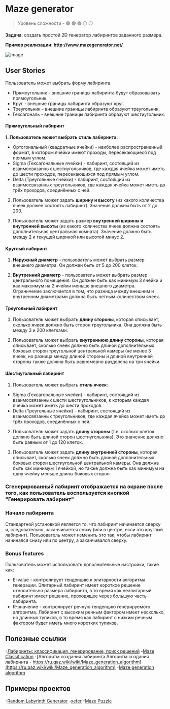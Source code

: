# Maze generator

> Уровень сложности - :green_circle: :green_circle: :green_circle: :white_circle: :white_circle:

**Задача**: создать простой 2D генератор лабиринтов заданного размера.

**Пример реализации: http://www.mazegenerator.net/**

![image](https://github.com/startupemulator/challenges/blob/main/Maze%20generator/ImageGenerator%20(3).svg)

## User Stories

Пользователь может выбрать форму лабиринта. 

 - Прямоугольник - внешние границы лабиринта будут образовывать прямоугольник. 
 - Круг - внешние границы лабиринта образуют круг.
 - Треугольник - внешние границы лабиринта образуют треугольник. 
 - Гексагональ - внешние границы лабиринта образуют шестиугольник. 

#### Прямоугольный лабиринт

**1. Пользователь может выбрать стиль лабиринта:**

- Ортогональный (квадратные ячейки) - наиболее распространенный формат, в котором ячейки имеют проходы, пересекающиеся под прямым углом.
- Sigma (Гексагональные ячейки) - лабиринт, состоящий из взаимосвязанных шестиугольников, где каждая ячейка может иметь до шести проходов, пересекающихся под прямым углом.
- Delta (Треугольные ячейки) - лабиринт, состоящий из взаимосвязанных треугольников, где каждая ячейка может иметь до трёх проходов, соединённых с ней.

2. Пользователь может задать **ширину и высоту** (из какого количества ячеек должен состоять лабиринт). Значения должны быть от 2 до 200. 

3. Пользователь может задать размер **внутренней ширины и внутренней высоты** (из какого количества ячеек должна состоять дополнительная центральная комната). Значение должно быть между 2 и текущей шириной или высотой минус 2. 

#### Круглый лабиринт

1. **Наружный диаметр** - пользователь может выбрать размер внешнего диаметра. Он должен быть от 5 до 200 клеток.

2. **Внутренний диаметр** - пользователь может выбрать размер центрального помещения. Он должен быть как минимум 3 ячейки и как максимум на 2 ячейки меньше внешнего диаметра. Ограничение заключается в том, что разница между внешним и внутренним диаметрами должна быть четным количеством ячеек. 

#### Треугольный лабиринт

1. Пользователь может выбрать **длину стороны**, которая описывает, сколько ячеек должно быть сторон треугольника. Она должна быть между 3 и 200 клетками.

2. Пользователь может выбрать **внутреннюю длину стороны**, которая описывает, сколько ячеек должно быть длиной дополнительных боковых сторон треугольной центральной камеры (не менее 3 ячеек, но разница между длиной стороны и длиной внутренней стороны также должна быть равномерно разделена на три ячейки.

#### Шестиугольный лабиринт

1. Пользователь может выбрать **стиль ячеек**:
- Sigma (Гексагональные ячейки) - лабиринт, состоящий из взаимосвязанных шести шестиугольников, к которым каждая ячейка может иметь до шести проходов.
- Delta (Треугольные ячейки) - лабиринт, состоящий из взаимосвязанных треугольников, где каждая ячейка может иметь до трёх проходов, соединённых с ней.

2. Пользователь может задать **длину стороны** (т.е. сколько клеток должно быть длиной сторон шестиугольника). Это значение должно быть равным от 1 до 120 клеток.

3. Пользователь может задать **длину внутренней стороны**, которая описывает, сколько ячеек должно быть длиной дополнительных боковых сторон шестиугольной центральной камеры. Она должна быть как минимум 1 ячейкой, но также должна быть как минимум на одну ячейку меньше длины боковых сторон. 

### Сгенерированный лабиринт отображается на экране после того, как пользователь воспользуется кнопкой "Генерировать лабиринт"

### Начало лабиринта

Стандартной установкой является то, что лабиринт начинается сверху и, следовательно, заканчивается снизу (или в центре, если это круглый лабиринт).
Пользователь может изменить это так, чтобы лабиринт начинался снизу или по центру, а заканчивался сверху. 

### Bonus features

Пользователь может использовать дополнительные настройки, такие как:
- E-value - контролирует тенденцию к элитарности алгоритма генерации. Элитарный лабиринт имеет короткое решение относительно размера лабиринта, в то время как неэлитарный лабиринт имеет решение, проходящее через большую часть лабиринта.
- R-значение - контролирует речную тенденцию генерируемого алгоритма. Лабиринт с высоким речным фактором имеет несколько, но длинных тупиков, в то время как лабиринт с низким речным фактором будет иметь много коротких тупиков.

## Полезные ссылки

-[Лабиринты: классификация, генерирование, поиск решений](https://habr.com/ru/post/445378/)
-[Maze Classification](http://www.astrolog.org/labyrnth/algrithm.htm)
-[Алгоритм создания лабиринта Алгоритм создания лабиринта - https://ru.qaz.wiki/wiki/Maze_generation_algorithm](https://ru.qaz.wiki/wiki/Maze_generation_algorithm)
-[Maze generation algorithm](https://en.wikipedia.org/wiki/Maze_generation_algorithm)

## Примеры проектов

-[Random Labyrinth Generator](http://donjon.bin.sh/fantasy/dungeon/labyrinth.cgi)
-[xefer](https://xefer.com/maze-generator)
-[Maze Puzzle](https://xefer.com/maze-generator)

